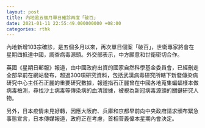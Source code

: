```yaml
---
layout: post
title: 內地逾五個月單日確診再度「破百」
date: 2021-01-11 22:55:49.000000000 +08:00
categories: rthk
---
```


內地新增103宗確診，是五個多月以來，再次單日個案「破百」，世衛專家將會在星期四抵達中國，調查病毒源頭。外交部表示，中方願意和世衛密切合作。

英國《星期日郵報》報道，由中國政府出資的國家自然科學基金委員會，已經刪走全部早前在網站發布，超過300項研究資料，包括武漢病毒研究所轄下新發傳染病研究中心主任石正麗的重要研究數據，報道指石正麗曾在中國各地蒐集蝙蝠樣本做病毒檢測，尋找沙士病毒等傳染病的血清證據，被視為新冠病毒源頭的關鍵研究人物。

另外，日本疫情未見好轉，因應大阪府、兵庫和京都早前向中央政府請求頒布緊急事態宣言，日本傳媒報道，政府正在考慮，首相菅義偉本星期內會決定。
